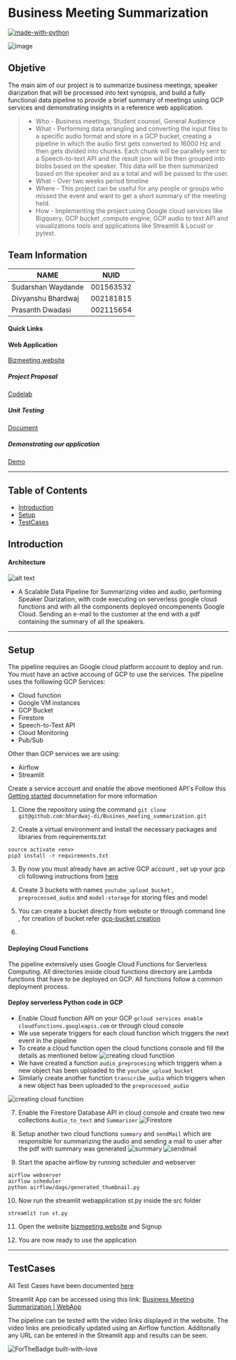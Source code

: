 # Business Meeting Summarization


[![made-with-python](https://img.shields.io/badge/Made%20with-Python-1f425f.svg)](https://www.python.org/)


![image](https://user-images.githubusercontent.com/62667964/163837223-b5c76de9-7717-41a9-81e1-d6dbb30c653e.png)


## Objetive
The main aim of our project is to summarize business meetings, speaker diarization that will be processed into text synopsis, and build a fully functional data pipeline to provide a brief summary of meetings using GCP services and demonstrating insights in a reference web application.


> - Who - Business meetings, Student counsel, General Audience
> - What - Performing data wrangling and converting the input files to a specific audio format and store in a GCP bucket, creating a pipeline in which the audio first gets converted to 16000 Hz and then gets divided into chunks. Each chunk will be parallely sent to a Speech-to-text API and the result json will be then grouped into blobs based on the speaker. This data will be then summarized based on the speaker and as a total and will be passed to the user.
> - What - Over two weeks period timeline
> - Where - This project can be useful for any people or groups who missed the event and  want to get a short summary of the meeting held.
> - How - Implementing the project using Google cloud services like Bigquery, GCP bucket ,compute engine, GCP audio to text API and visualizations tools and applications like Streamlit & Locust or pytest.


## Team Information

| NAME              |     NUID        |
|-------------------|-----------------|
| Sudarshan Waydande|   001563532     |
| Divyanshu Bhardwaj|   002181815     |
| Prasanth Dwadasi  |   002115654     |


#### Quick Links

#### Web Application <br />
[Bizmeeting.website](http://bizmeeting.website/)


##### Project Proposal <br />
[Codelab](https://codelabs-preview.appspot.com/?file_id=19He61kjHAlpOpN0jEHL6G-H6mrsCFkyoYnUn37YTwlA#0)


##### Unit Testing <br />
[Document](https://docs.google.com/document/d/1N8h1MzA2c00Lgu0EDx5PJQGAeN9ENLDuuEGjDwZ3CeI/edit?usp=sharing)

##### Demonstrating our application <br />

[Demo](https://screenrec.com/share/3td1vE6P8S)

---

## Table of Contents

- [Introduction](#introduction)
- [Setup](#setup)
- [TestCases](#testcases)


## Introduction


#### Architecture 

![alt text](https://github.com/bhardwaj-di/Busines_meeting_summarization/blob/main/images/Architecture.png)

- A Scalable Data Pipeline for Summarizing video and audio, performing Speaker Diarization, with code executing on serverless google cloud functions and with all the components deployed oncompenents Google Cloud. Sending an e-mail to the customer at the end with a pdf containing the summary of all the speakers.

---

## Setup

The pipeline requires an Google cloud platform account to deploy and run. You must have an active accoung of GCP to use the services. The pipeline uses the folllowing GCP Services:

- Cloud function 
- Google VM instances
- GCP Bucket
- Firestore
- Speech-to-Text API
- Cloud Monitoring
- Pub/Sub

Other than GCP services we are using:

- Airflow
- Streamlit

Create a service account and enable the above mentioned API's
Follow this [Getting started](https://cloud.google.com/docs/get-started) documnetation for more information

1. Clone the repository using the command `git clone git@github.com:bhardwaj-di/Busines_meeting_summarization.git`

2. Create a virtual environment and Install the necessary packages and libraries from requirements.txt 

```
source activate <env>
pip3 install -r requirements.txt
```

3. By now you must already have an active GCP account , set up your gcp cli following instructions from [here](https://cloud.google.com/sdk/docs/install-sdk)

4. Create 3 buckets with names `youtube_upload_bucket` , `preprocessed_audio` and `model-storage` for storing files and model

5. You can create a bucket directly from website or through command line , for creation of bucket refer [gcp-bucket creation](https://cloud.google.com/storage/docs/creating-buckets#storage-create-bucket-cli)


6.

#### Deploying Cloud Functions 

The pipeline extensively uses Google Cloud Functions for Serverless Computing. All directories inside cloud functions directory are Lambda functions that have to be deployed on GCP. All functions follow a common deployment process. 

#### Deploy serverless Python code in GCP

  - Enable Cloud function API on your GCP `gcloud services enable cloudfunctions.googleapis.com` or through cloud console
  - We use seperate triggers for each cloud function which triggers the next event in the pipeline
  - To create a cloud function open the cloud functions console and fill the details as mentioned below
  ![creating cloud functiion](https://github.com/bhardwaj-di/Busines_meeting_summarization/blob/main/images/creating_cloud_function.png)
  - We have created a function `audio_preprocesing` which triggers when a new object has been uploaded to the `youtube_upload_bucket`
  - Similarly create another function `transcribe_audio` which triggers when a new object has been uploaded to the `preprocessed_audio`

  ![creating cloud functiion](https://github.com/bhardwaj-di/Busines_meeting_summarization/blob/main/images/transcribe_audio.png)
  
7. Enable the Firestore Database API in cloud console and create two new collections `Audio_to_text` and `Summarizer`
![Firestore](https://github.com/bhardwaj-di/Busines_meeting_summarization/blob/main/images/Firestore.png)

8. Setup another two cloud functions `summary` and `sendMail` which are responsible for summarizing the audio and sending a mail to user
after the pdf with summary was generated
![summary](https://github.com/bhardwaj-di/Busines_meeting_summarization/blob/main/images/summary.png)
![sendmail](https://github.com/bhardwaj-di/Busines_meeting_summarization/blob/main/images/sendmail.png)

9. Start the apache airflow by running scheduler and webserver

```
airflow webserver
airflow scheduler
python airflow/dags/generated_thumbnail.py
```

10. Now run the streamlit webapplication st.py inside the src folder

`streamlit run st.py`

11. Open the website [bizmeeting.website](http://bizmeeting.website/) and Signup

12. You are now ready to use the application

---

## TestCases

All Test Cases have been documented [here](https://docs.google.com/document/d/1N8h1MzA2c00Lgu0EDx5PJQGAeN9ENLDuuEGjDwZ3CeI/edit?usp=sharing)

Streamlit App can be accessed using this link: [Business Meeting Summarization | WebApp](http://bizmeeting.website/)

The pipeline can be tested with the video links displayed in the website. The video links are preiodically updated using an Airflow function.
Additonally any URL can be entered in the Streamlit app and results can be seen. 



![ForTheBadge built-with-love](http://ForTheBadge.com/images/badges/built-with-love.svg)







